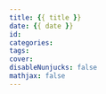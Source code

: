 ```yaml
---
title: {{ title }}
date: {{ date }}
id:
categories:
tags:
cover:
disableNunjucks: false
mathjax: false
---
```


